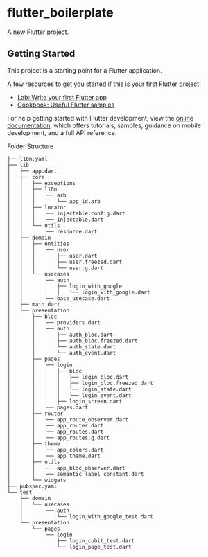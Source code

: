 # flutter_boilerplate

A new Flutter project.

## Getting Started

This project is a starting point for a Flutter application.

A few resources to get you started if this is your first Flutter project:

- [Lab: Write your first Flutter app](https://docs.flutter.dev/get-started/codelab)
- [Cookbook: Useful Flutter samples](https://docs.flutter.dev/cookbook)

For help getting started with Flutter development, view the
[online documentation](https://docs.flutter.dev/), which offers tutorials,
samples, guidance on mobile development, and a full API reference.

Folder Structure
``` 
├── l10n.yaml
├── lib
│   ├── app.dart
│   ├── core
│   │   ├── exceptions
│   │   ├── l10n
│   │   │   └── arb
│   │   │       └── app_id.arb
│   │   ├── locator
│   │   │   ├── injectable.config.dart
│   │   │   └── injectable.dart
│   │   └── utils
│   │       ├── resource.dart
│   ├── domain
│   │   ├── entities
│   │   │   └── user
│   │   │       ├── user.dart
│   │   │       ├── user.freezed.dart
│   │   │       └── user.g.dart
│   │   └── usecases
│   │       ├── auth
│   │       │   ├── login_with_google
│   │       │   │   └── login_with_google.dart
│   │       └── base_usecase.dart
│   ├── main.dart
│   └── presentation
│       ├── bloc
│       │   ├── providers.dart
│       │   └── auth
│       │       ├── auth_bloc.dart
│       │       ├── auth_bloc.freezed.dart
│       │       └── auth_state.dart
│       │       └── auth_event.dart
│       ├── pages
│       │   ├── login
│       │   │   ├── bloc
│       │   │   │   ├── login_bloc.dart
│       │   │   │   ├── login_bloc.freezed.dart
│       │   │   │   └── login_state.dart
│       │   │   │   └── login_event.dart
│       │   │   ├── login_screen.dart
│       │   └── pages.dart
│       ├── router
│       │   ├── app_route_observer.dart
│       │   ├── app_router.dart
│       │   ├── app_routes.dart
│       │   └── app_routes.g.dart
│       ├── theme
│       │   ├── app_colors.dart
│       │   └── app_theme.dart
│       ├── utils
│       │   ├── app_bloc_observer.dart
│       │   └── semantic_label_constant.dart
│       └── widgets
├── pubspec.yaml
└── test 
    ├── domain
    │   └── usecases
    │       └── auth
    │           └── login_with_google_test.dart
    └── presentation
        └── pages
            └── login
                ├── login_cubit_test.dart
                └── login_page_test.dart
```

